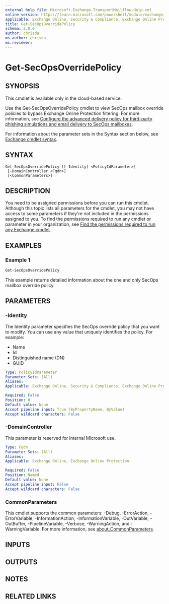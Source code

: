 ```yaml
---
external help file: Microsoft.Exchange.TransportMailflow-Help.xml
online version: https://learn.microsoft.com/powershell/module/exchange/get-secopsoverridepolicy
applicable: Exchange Online, Security & Compliance, Exchange Online Protection
title: Get-SecOpsOverridePolicy
schema: 2.0.0
author: chrisda
ms.author: chrisda
ms.reviewer:
---
```


# Get-SecOpsOverridePolicy

## SYNOPSIS
This cmdlet is available only in the cloud-based service.

Use the Get-SecOpsOverridePolicy cmdlet to view SecOps mailbox override policies to bypass Exchange Online Protection filtering. For more information, see [Configure the advanced delivery policy for third-party phishing simulations and email delivery to SecOps mailboxes](https://learn.microsoft.com/microsoft-365/security/office-365-security/advanced-delivery-policy-configure).

For information about the parameter sets in the Syntax section below, see [Exchange cmdlet syntax](https://learn.microsoft.com/powershell/exchange/exchange-cmdlet-syntax).

## SYNTAX

```
Get-SecOpsOverridePolicy [[-Identity] <PolicyIdParameter>]
 [-DomainController <Fqdn>]
 [<CommonParameters>]
```

## DESCRIPTION
You need to be assigned permissions before you can run this cmdlet. Although this topic lists all parameters for the cmdlet, you may not have access to some parameters if they're not included in the permissions assigned to you. To find the permissions required to run any cmdlet or parameter in your organization, see [Find the permissions required to run any Exchange cmdlet](https://learn.microsoft.com/powershell/exchange/find-exchange-cmdlet-permissions).

## EXAMPLES

### Example 1
```powershell
Get-SecOpsOverridePolicy
```

This example returns detailed information about the one and only SecOps mailbox override policy.

## PARAMETERS

### -Identity
The Identity parameter specifies the SecOps override policy that you want to modify. You can use any value that uniquely identifies the policy. For example:

- Name
- Id
- Distinguished name (DN)
- GUID

```yaml
Type: PolicyIdParameter
Parameter Sets: (All)
Aliases:
Applicable: Exchange Online, Security & Compliance, Exchange Online Protection

Required: False
Position: 0
Default value: None
Accept pipeline input: True (ByPropertyName, ByValue)
Accept wildcard characters: False
```

### -DomainController
This parameter is reserved for internal Microsoft use.

```yaml
Type: Fqdn
Parameter Sets: (All)
Aliases:
Applicable: Exchange Online, Exchange Online Protection

Required: False
Position: Named
Default value: None
Accept pipeline input: False
Accept wildcard characters: False
```

### CommonParameters
This cmdlet supports the common parameters: -Debug, -ErrorAction, -ErrorVariable, -InformationAction, -InformationVariable, -OutVariable, -OutBuffer, -PipelineVariable, -Verbose, -WarningAction, and -WarningVariable. For more information, see [about_CommonParameters](https://go.microsoft.com/fwlink/p/?LinkID=113216).

## INPUTS

## OUTPUTS

## NOTES

## RELATED LINKS
